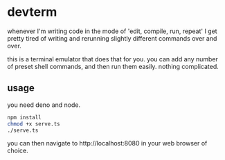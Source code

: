 # devterm

whenever I'm writing code in the mode of 'edit, compile, run, repeat' I get
pretty tired of writing and rerunning slightly different commands over and over.

this is a terminal emulator that does that for you. you can add any number of
preset shell commands, and then run them easily. nothing complicated.

## usage

you need deno and node.

```bash
npm install
chmod +x serve.ts
./serve.ts
```

you can then navigate to http://localhost:8080 in your web browser of choice.
